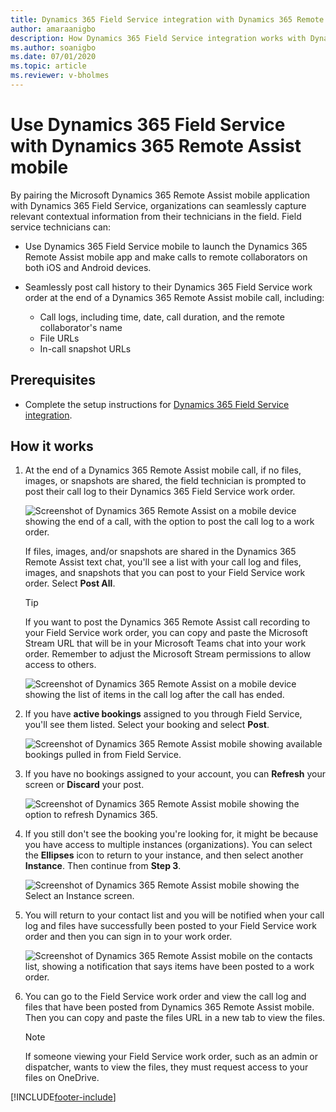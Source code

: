 ```yaml
---
title: Dynamics 365 Field Service integration with Dynamics 365 Remote Assist mobile
author: amaraanigbo
description: How Dynamics 365 Field Service integration works with Dynamics 365 Remote Assist mobile
ms.author: soanigbo
ms.date: 07/01/2020
ms.topic: article
ms.reviewer: v-bholmes
---
```


# Use Dynamics 365 Field Service with Dynamics 365 Remote Assist mobile

By pairing the Microsoft Dynamics 365 Remote Assist mobile application with Dynamics 365 Field Service, organizations can seamlessly capture relevant contextual information from their technicians in the field. Field service technicians can:

- Use Dynamics 365 Field Service mobile to launch the Dynamics 365 Remote Assist mobile app and make calls to remote collaborators on both iOS and Android devices.

- Seamlessly post call history to their Dynamics 365 Field Service work order at the end of a Dynamics 365 Remote Assist mobile call, including:

   - Call logs, including time, date, call duration, and the remote collaborator's name
   - File URLs
   - In-call snapshot URLs

## Prerequisites

- Complete the setup instructions for [Dynamics 365 Field Service integration](../troubleshoot-field-service.md). 

## How it works

1. At the end of a Dynamics 365 Remote Assist mobile call, if no files, images, or snapshots are shared, the field technician is prompted to post their call log to their Dynamics 365 Field Service work order.

    ![Screenshot of Dynamics 365 Remote Assist on a mobile device showing the end of a call, with the option to post the call log to a work order.](./media/postfs_2.png "Call log")

    If files, images, and/or snapshots are shared in the Dynamics 365 Remote Assist text chat, you'll see a list with your call log and files, images, and snapshots that you can post to your Field Service work order. Select **Post All**.

    > [!Tip]
    > If you want to post the Dynamics 365 Remote Assist call recording to your Field Service work order, you can copy and paste the Microsoft Stream URL that will be in your Microsoft Teams chat into your work order. Remember to adjust the Microsoft Stream permissions to allow access to others.

    ![Screenshot of Dynamics 365 Remote Assist on a mobile device showing the list of items in the call log after the call has ended.](./media/postfs_1.png) 

3. If you have **active bookings** assigned to you through Field Service, you'll see them listed. Select your booking and select **Post**.

    ![Screenshot of Dynamics 365 Remote Assist mobile showing available bookings pulled in from Field Service.](./media/post_1.png "Select Booking")

4. If you have no bookings assigned to your account, you can **Refresh** your screen or **Discard** your post.

    ![Screenshot of Dynamics 365 Remote Assist mobile showing the option to refresh Dynamics 365.](./media/post_3.png "No Bookings")

5. If you still don't see the booking you're looking for, it might be because you have access to multiple instances (organizations). You can select the **Ellipses** icon to return to your instance, and then select another **Instance**. Then continue from **Step 3**.

    ![Screenshot of Dynamics 365 Remote Assist mobile showing the Select an Instance screen.](./media/post_2.png "Select Instance")

6. You will return to your contact list and you will be notified when your call log and files have successfully been posted to your Field Service work order and then you can sign in to your work order.

    ![Screenshot of Dynamics 365 Remote Assist mobile on the contacts list, showing a notification that says items have been posted to a work order.](./media/postfs_3.png "End of call notification")

7. You can go to the Field Service work order and view the call log and files that have been posted from Dynamics 365 Remote Assist mobile. Then you can copy and paste the files URL in a new tab to view the files.

    > [!Note]
    > If someone viewing your Field Service work order, such as an admin or dispatcher, wants to view the files, they must request access to your files on OneDrive. 

[!INCLUDE[footer-include](../../includes/footer-banner.md)]
